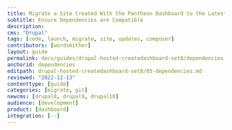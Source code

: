 ```yaml
---
title: Migrate a Site Created With the Pantheon Dashboard to the Latest Version of Drupal
subtitle: Ensure Dependencies are Compatible
description: 
cms: "Drupal"
tags: [code, launch, migrate, site, updates, composer]
contributors: [wordsmither]
layout: guide
permalink: docs/guides/drupal-hosted-createdashboard-set8/dependencies
anchorid: dependencies
editpath: drupal-hosted-createdashboard-set8/05-dependencies.md
reviewed: "2022-12-13"
contenttype: [guide]
categories: [migrate, git]
newcms: [drupal8, drupal9, drupal10]
audience: [development]
product: [dashboard]
integration: [--]
---
```


<Partial file="drupal/dependencies-compatible.md" />
